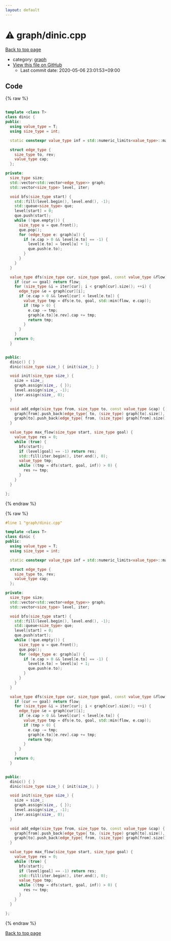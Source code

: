 ```yaml
---
layout: default
---
```


<!-- mathjax config similar to math.stackexchange -->
<script type="text/javascript" async
  src="https://cdnjs.cloudflare.com/ajax/libs/mathjax/2.7.5/MathJax.js?config=TeX-MML-AM_CHTML">
</script>
<script type="text/x-mathjax-config">
  MathJax.Hub.Config({
    TeX: { equationNumbers: { autoNumber: "AMS" }},
    tex2jax: {
      inlineMath: [ ['$','$'] ],
      processEscapes: true
    },
    "HTML-CSS": { matchFontHeight: false },
    displayAlign: "left",
    displayIndent: "2em"
  });
</script>

<script type="text/javascript" src="https://cdnjs.cloudflare.com/ajax/libs/jquery/3.4.1/jquery.min.js"></script>
<script src="https://cdn.jsdelivr.net/npm/jquery-balloon-js@1.1.2/jquery.balloon.min.js" integrity="sha256-ZEYs9VrgAeNuPvs15E39OsyOJaIkXEEt10fzxJ20+2I=" crossorigin="anonymous"></script>
<script type="text/javascript" src="../../assets/js/copy-button.js"></script>
<link rel="stylesheet" href="../../assets/css/copy-button.css" />


# :warning: graph/dinic.cpp

<a href="../../index.html">Back to top page</a>

* category: <a href="../../index.html#f8b0b924ebd7046dbfa85a856e4682c8">graph</a>
* <a href="{{ site.github.repository_url }}/blob/master/graph/dinic.cpp">View this file on GitHub</a>
    - Last commit date: 2020-05-06 23:01:53+09:00




## Code

<a id="unbundled"></a>
{% raw %}
```cpp

template <class T>
class dinic {
public:
  using value_type = T;
  using size_type = int;

  static constexpr value_type inf = std::numeric_limits<value_type>::max();

  struct edge_type {
    size_type to, rev;
    value_type cap;
  };

private:
  size_type size;
  std::vector<std::vector<edge_type>> graph;
  std::vector<size_type> level, iter;

  void bfs(size_type start) {
    std::fill(level.begin(), level.end(), -1);
    std::queue<size_type> que;
    level[start] = 0;
    que.push(start);
    while (!que.empty()) {
      size_type u = que.front();
      que.pop();
      for (edge_type e: graph[u]) {
        if (e.cap > 0 && level[e.to] == -1) {
          level[e.to] = level[u] + 1;
          que.push(e.to);
        }
      }
    }
  }

  value_type dfs(size_type cur, size_type goal, const value_type &flow) {
    if (cur == goal) return flow;
    for (size_type &i = iter[cur]; i < graph[cur].size(); ++i) {
      edge_type &e = graph[cur][i];
      if (e.cap > 0 && level[cur] < level[e.to]) {
        value_type tmp = dfs(e.to, goal, std::min(flow, e.cap));
        if (tmp > 0) {
          e.cap -= tmp;
          graph[e.to][e.rev].cap += tmp;
          return tmp;
        }
      }
    }
    return 0;
  }


public:
  dinic() { }
  dinic(size_type size_) { init(size_); }

  void init(size_type size_) {
    size = size_;
    graph.assign(size_, { });
    level.assign(size_, -1);
    iter.assign(size_, 0);
  }

  void add_edge(size_type from, size_type to, const value_type &cap) {
    graph[from].push_back(edge_type{ to, (size_type) graph[to].size(), cap });
    graph[to].push_back(edge_type{ from, (size_type) graph[from].size() - 1, 0 });
  }

  value_type max_flow(size_type start, size_type goal) {
    value_type res = 0;
    while (true) {
      bfs(start);
      if (level[goal] == -1) return res;
      std::fill(iter.begin(), iter.end(), 0);
      value_type tmp;
      while ((tmp = dfs(start, goal, inf)) > 0) {
        res += tmp;
      }
    }
  }

};

```
{% endraw %}

<a id="bundled"></a>
{% raw %}
```cpp
#line 1 "graph/dinic.cpp"

template <class T>
class dinic {
public:
  using value_type = T;
  using size_type = int;

  static constexpr value_type inf = std::numeric_limits<value_type>::max();

  struct edge_type {
    size_type to, rev;
    value_type cap;
  };

private:
  size_type size;
  std::vector<std::vector<edge_type>> graph;
  std::vector<size_type> level, iter;

  void bfs(size_type start) {
    std::fill(level.begin(), level.end(), -1);
    std::queue<size_type> que;
    level[start] = 0;
    que.push(start);
    while (!que.empty()) {
      size_type u = que.front();
      que.pop();
      for (edge_type e: graph[u]) {
        if (e.cap > 0 && level[e.to] == -1) {
          level[e.to] = level[u] + 1;
          que.push(e.to);
        }
      }
    }
  }

  value_type dfs(size_type cur, size_type goal, const value_type &flow) {
    if (cur == goal) return flow;
    for (size_type &i = iter[cur]; i < graph[cur].size(); ++i) {
      edge_type &e = graph[cur][i];
      if (e.cap > 0 && level[cur] < level[e.to]) {
        value_type tmp = dfs(e.to, goal, std::min(flow, e.cap));
        if (tmp > 0) {
          e.cap -= tmp;
          graph[e.to][e.rev].cap += tmp;
          return tmp;
        }
      }
    }
    return 0;
  }


public:
  dinic() { }
  dinic(size_type size_) { init(size_); }

  void init(size_type size_) {
    size = size_;
    graph.assign(size_, { });
    level.assign(size_, -1);
    iter.assign(size_, 0);
  }

  void add_edge(size_type from, size_type to, const value_type &cap) {
    graph[from].push_back(edge_type{ to, (size_type) graph[to].size(), cap });
    graph[to].push_back(edge_type{ from, (size_type) graph[from].size() - 1, 0 });
  }

  value_type max_flow(size_type start, size_type goal) {
    value_type res = 0;
    while (true) {
      bfs(start);
      if (level[goal] == -1) return res;
      std::fill(iter.begin(), iter.end(), 0);
      value_type tmp;
      while ((tmp = dfs(start, goal, inf)) > 0) {
        res += tmp;
      }
    }
  }

};

```
{% endraw %}

<a href="../../index.html">Back to top page</a>

